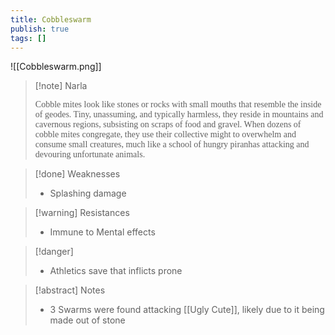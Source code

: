 ```yaml
---
title: Cobbleswarm
publish: true
tags: []
---
```

![[Cobbleswarm.png]]
  > [!note] Narla
  > 
> <span style="font-family: 'Lucida Handwriting'; font-optical-sizing: auto; font-style: normal; word-break: break-word;">Cobble mites look like stones or rocks with small mouths that resemble the inside of geodes. Tiny, unassuming, and typically harmless, they reside in mountains and cavernous regions, subsisting on scraps of food and gravel. When dozens of cobble mites congregate, they use their collective might to overwhelm and consume small creatures, much like a school of hungry piranhas attacking and devouring unfortunate animals.<span/>

> [!done] Weaknesses
> - Splashing damage

> [!warning] Resistances
> - Immune to Mental effects

> [!danger]
> - Athletics save that inflicts prone

> [!abstract] Notes
> - 3 Swarms were found attacking [[Ugly Cute]], likely due to it being made out of stone